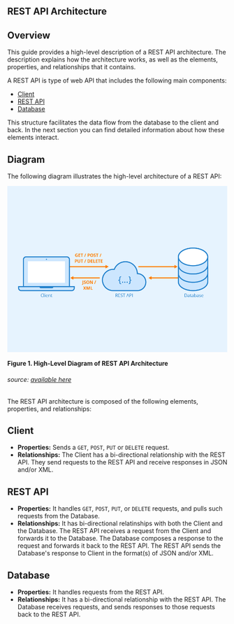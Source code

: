 ## REST API Architecture

## Overview 

This guide provides a high-level description of a REST API architecture. The description explains how the architecture works, as well as the elements, properties, and relationships that it contains. 

A REST API is type of web API that includes the following main components: 

- [Client](#anch)  
- [REST API](#b) 
- [Database](#c) 

This structure facilitates the data flow from the database to the client and back. In the next section you can find detailed information about how these elements interact. 


## Diagram

The following diagram illustrates the high-level architecture of a REST API:

![arch2](Rest-APIarchitecture%20.png)

**Figure 1. High-Level Diagram of REST API Architecture** 

###### source: [available here](https://www.seobility.net/en/wiki/REST_API) 

The REST API architecture is composed of the following elements, properties, and relationships: 

<a name="anch"></a> 
## Client
  - **Properties:** Sends a ```GET```, ```POST```, ```PUT``` or ```DELETE``` request.  
  - **Relationships:** The Client has a bi-directional relationship with the REST API. They send requests to the REST API and receive responses in JSON and/or XML.    

<a name="b"></a> 
## REST API 
  - **Properties:** It handles ```GET```, ```POST```, ```PUT```, or ```DELETE``` requests, and pulls such requests from the Database.
  - **Relationships:** It has bi-directional relatinships with both the Client and the Database. The REST API receives a request from the Client and forwards it to the Database. The Database composes a response to the request and forwards it back to the REST API. The REST API sends the Database's response to Client in the format(s) of JSON and/or XML.  

<a name="c"></a> 
## Database 

  - **Properties:** It handles requests from the REST API. 
  - **Relationships:** It has a bi-directional relationship with the REST API. The Database receives requests, and sends responses to those requests back to the REST API.    